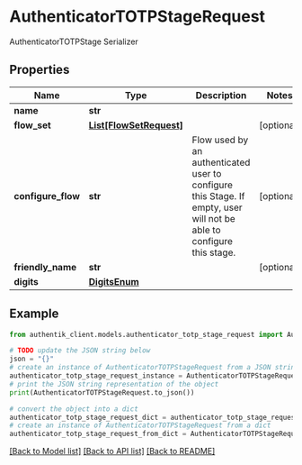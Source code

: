 # AuthenticatorTOTPStageRequest

AuthenticatorTOTPStage Serializer

## Properties

Name | Type | Description | Notes
------------ | ------------- | ------------- | -------------
**name** | **str** |  | 
**flow_set** | [**List[FlowSetRequest]**](FlowSetRequest.md) |  | [optional] 
**configure_flow** | **str** | Flow used by an authenticated user to configure this Stage. If empty, user will not be able to configure this stage. | [optional] 
**friendly_name** | **str** |  | [optional] 
**digits** | [**DigitsEnum**](DigitsEnum.md) |  | 

## Example

```python
from authentik_client.models.authenticator_totp_stage_request import AuthenticatorTOTPStageRequest

# TODO update the JSON string below
json = "{}"
# create an instance of AuthenticatorTOTPStageRequest from a JSON string
authenticator_totp_stage_request_instance = AuthenticatorTOTPStageRequest.from_json(json)
# print the JSON string representation of the object
print(AuthenticatorTOTPStageRequest.to_json())

# convert the object into a dict
authenticator_totp_stage_request_dict = authenticator_totp_stage_request_instance.to_dict()
# create an instance of AuthenticatorTOTPStageRequest from a dict
authenticator_totp_stage_request_from_dict = AuthenticatorTOTPStageRequest.from_dict(authenticator_totp_stage_request_dict)
```
[[Back to Model list]](../README.md#documentation-for-models) [[Back to API list]](../README.md#documentation-for-api-endpoints) [[Back to README]](../README.md)


